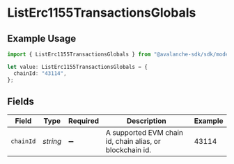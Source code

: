 # ListErc1155TransactionsGlobals

## Example Usage

```typescript
import { ListErc1155TransactionsGlobals } from "@avalanche-sdk/sdk/models/operations";

let value: ListErc1155TransactionsGlobals = {
  chainId: "43114",
};
```

## Fields

| Field                                                    | Type                                                     | Required                                                 | Description                                              | Example                                                  |
| -------------------------------------------------------- | -------------------------------------------------------- | -------------------------------------------------------- | -------------------------------------------------------- | -------------------------------------------------------- |
| `chainId`                                                | *string*                                                 | :heavy_minus_sign:                                       | A supported EVM chain id, chain alias, or blockchain id. | 43114                                                    |